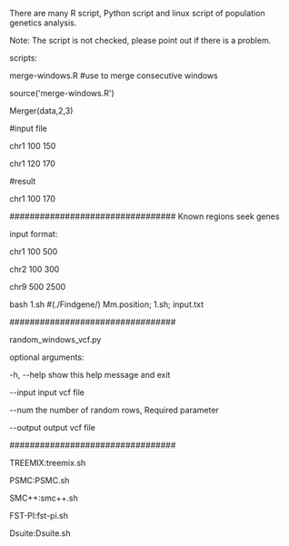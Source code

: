 There are many R script, Python script and linux script of population genetics analysis.

Note: The script is not checked, please point out if there is a problem.


scripts:

merge-windows.R #use to merge consecutive windows

source('merge-windows.R')

Merger(data,2,3)

#input file

chr1 100 150

chr1 120 170

#result

chr1 100 170

#################################
Known regions seek genes

input format:

chr1  100 500

chr2  100 300

chr9  500 2500

bash 1.sh #(./Findgene/) Mm.position; 1.sh; input.txt

#################################

random_windows_vcf.py

optional arguments:

  -h, --help  show this help message and exit
  
  --input     input vcf file
  
  --num       the number of random rows, Required parameter
  
  --output    output vcf file
  
#################################

TREEMIX:treemix.sh

PSMC:PSMC.sh

SMC++:smc++.sh

FST-PI:fst-pi.sh

Dsuite:Dsuite.sh

